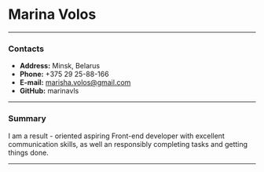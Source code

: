 # Marina Volos
***
### Contacts
+ __Address:__ Minsk, Belarus
+ __Phone:__ +375 29 25-88-166
+ __E-mail:__ marisha.volos@gmail.com
+ __GitHub:__ marinavls
***
### Summary
I am a result - oriented aspiring Front-end developer with excellent communication skills, as well an responsibly completing tasks and getting things done.
***
